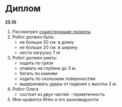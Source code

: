 # Диплом

**25.10**
1. Рассмотрел [существующие проекты](./existing.md)
1. Робот должен быть:
    * не больше 30 см. в длину
    * не больше 20 см. в ширину
    * нести нагрузку 7 кг
1. Робот должен уметь:
    * ходить по грязи
    * плавать на глубине до 3 м.
    * бегать по камням
    * ходить по скользким поверхностям
    * выдерживать удары от падения с высоты 2 м.
1. Робот Олега
    * состоит из двух частей - герметичность
1. Мне нравятся RHex и его разновидности